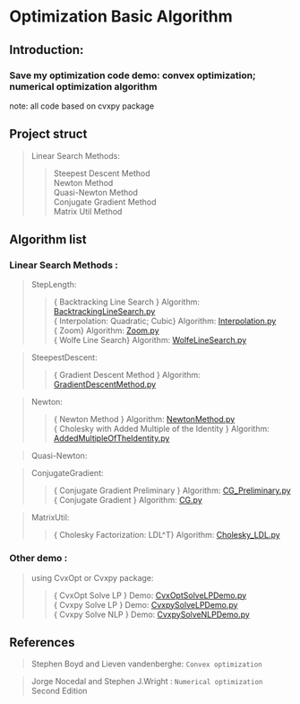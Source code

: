 # Optimization Basic Algorithm
## Introduction: 
### Save my optimization code demo: convex optimization; numerical optimization algorithm<br>

note: all code based on cvxpy package

## Project struct
> Linear Search Methods: 
>> Steepest Descent Method <br>
>> Newton Method<br> 
>> Quasi-Newton Method<br> 
>> Conjugate Gradient Method<br> 
>> Matrix Util Method<br> 

## Algorithm list
### Linear Search Methods :
> StepLength:
>> { Backtracking Line Search } Algorithm: [BacktrackingLineSearch.py](https://github.com/YEN-GitHub/Optimization_BasicAlgorithm/tree/master/LinearSearchMethods/StepSize/BacktrackingLineSearch.py) <br>
>> { Interpolation: Quadratic; Cubic} Algorithm: [Interpolation.py](https://github.com/YEN-GitHub/Optimization_BasicAlgorithm/tree/master/LinearSearchMethods/StepSize/Interpolation.py) <br>
>> { Zoom} Algorithm: [Zoom.py](https://github.com/YEN-GitHub/Optimization_BasicAlgorithm/tree/master/LinearSearchMethods/StepSize/Zoom.py) <br>
>> { Wolfe Line Search} Algorithm: [WolfeLineSearch.py](https://github.com/YEN-GitHub/Optimization_BasicAlgorithm/tree/master/LinearSearchMethods/StepSize/WolfeLineSearch.py) <br>

> SteepestDescent:
>> { Gradient Descent Method  } Algorithm: [GradientDescentMethod.py](https://github.com/YEN-GitHub/Optimization_BasicAlgorithm/tree/master/LinearSearchMethods/SteepestDescent/GradientDescentMethod.py) <br>

> Newton:
>> { Newton Method  } Algorithm: [NewtonMethod.py](https://github.com/YEN-GitHub/Optimization_BasicAlgorithm/tree/master/LinearSearchMethods/Newton/NewtonMethod.py) <br>
>> { Cholesky with Added Multiple of the Identity  } Algorithm: [AddedMultipleOfTheIdentity.py](https://github.com/YEN-GitHub/Optimization_BasicAlgorithm/tree/master/LinearSearchMethods/Newton/AddedMultipleOfTheIdentity.py) <br>

> Quasi-Newton:

> ConjugateGradient:
>> { Conjugate Gradient Preliminary  } Algorithm: [CG_Preliminary.py](https://github.com/YEN-GitHub/Optimization_BasicAlgorithm/tree/master/LinearSearchMethods/ConjugateGradient/CG_Preliminary.py) <br>
>> { Conjugate Gradient  } Algorithm: [CG.py](https://github.com/YEN-GitHub/Optimization_BasicAlgorithm/tree/master/LinearSearchMethods/ConjugateGradient/CG.py) <br>

> MatrixUtil:
>> { Cholesky Factorization: LDL^T} Algorithm: [Cholesky_LDL.py](https://github.com/YEN-GitHub/Optimization_BasicAlgorithm/tree/master/LinearSearchMethods/MatrixUtil/Cholesky_LDL.py) <br>

### Other demo :
> using CvxOpt or Cvxpy package:
>> { CvxOpt Solve LP } Demo: [CvxOptSolveLPDemo.py](https://github.com/YEN-GitHub/Optimization_BasicAlgorithm/tree/master/otherDemo/CvxOptSolveLPDemo.py) <br>
>> { Cvxpy Solve LP } Demo: [CvxpySolveLPDemo.py](https://github.com/YEN-GitHub/Optimization_BasicAlgorithm/tree/master/otherDemo/CvxpySolveLPDemo.py) <br>
>> { Cvxpy Solve NLP } Demo: [CvxpySolveNLPDemo.py](https://github.com/YEN-GitHub/Optimization_BasicAlgorithm/tree/master/otherDemo/CvxpySolveNLPDemo.py) <br>

## References
> Stephen Boyd and Lieven vandenberghe: `Convex optimization` <br>

> Jorge Nocedal and Stephen J.Wright : `Numerical optimization`  Second Edition
